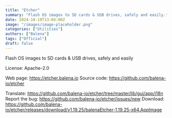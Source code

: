 ```yaml
---
title: "Etcher"
summary: "Flash OS images to SD cards & USB drives, safely and easily."
date: 2024-10-10T13:04:00Z
image: "/images/image-placeholder.png"
categories: ["Utilities"]
authors: ["Balena"]
tags: ["Official"]
draft: false
---
```


Flash OS images to SD cards & USB drives, safely and easily

License: Apache-2.0

Web page: <https://etcher.balena.io>
Source code: <https://github.com/balena-io/etcher>

Translate: <https://github.com/balena-io/etcher/tree/master/lib/gui/app/i18n>
Report the bug: <https://github.com/balena-io/etcher/issues/new>
Download: <https://github.com/balena-io/etcher/releases/download/v1.19.25/balenaEtcher-1.19.25-x64.AppImage>
